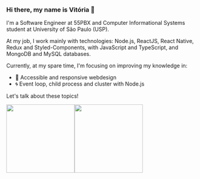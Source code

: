 ### Hi there, my name is Vitória 👋

I'm a Software Engineer at 55PBX and Computer Informational Systems student at University of São Paulo (USP).

At my job, I work mainly with technologies: Node.js, ReactJS, React Native, Redux and Styled-Components, with JavaScript and TypeScript, and MongoDB and MySQL databases.

Currently, at my spare time, I'm focusing on improving my knowledge in:
  - 🎨 Accessible and responsive webdesign
  - 🌀 Event loop, child process and cluster with Node.js

Let's talk about these topics!



<div style='display: flex'>
  <img height="180em" src="https://github-readme-stats.vercel.app/api?username=stoneparker&show_icons=true&theme=dracula&include_all_commits=true&count_private=true"/>
  <img height="180em" src="https://github-readme-stats.vercel.app/api/top-langs/?username=stoneparker&layout=compact&theme=dracula"/>
</div>

<!--
**stoneparker/stoneparker** is a ✨ _special_ ✨ repository because its `README.md` (this file) appears on your GitHub profile.

- 🌱 I’m currently learning Next.js, Node.js and Framer Motion 🤘
- 👯 I’m looking to collaborate on social projects
- 😄 Pronouns: she/her

Here are some ideas to get you started:

- 🔭 I’m currently working on ...
- 🌱 I’m currently learning React, React Native, Node.js, Java and web design, UI/UX.
- 👯 I’m looking to collaborate on ...
- 🤔 I’m looking for help with ...
- 💬 Ask me about ...
- 📫 How to reach me: ...
- 😄 Pronouns: ...
- ⚡ Fun fact: ...
-->

